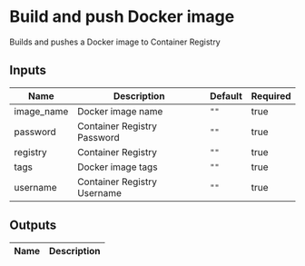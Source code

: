 <!-- BEGIN_ACTIONS_HEADER -->
# Build and push Docker image
<!-- END_ACTIONS_HEADER -->

<!-- BEGIN_ACTIONS_DESCRIPTION -->
Builds and pushes a Docker image to Container Registry
<!-- END_ACTIONS_DESCRIPTION -->

<!-- BEGIN_ACTIONS_INPUTS -->
## Inputs

| Name | Description | Default | Required |
|------|-------------|---------|----------|
| image_name | Docker image name | `""` | true
| password | Container Registry Password | `""` | true
| registry | Container Registry | `""` | true
| tags | Docker image tags | `""` | true
| username | Container Registry Username | `""` | true
<!-- END_ACTIONS_INPUTS -->

<!-- BEGIN_ACTIONS_OUTPUTS -->
## Outputs

| Name | Description |
|------|-------------|
<!-- END_ACTIONS_OUTPUTS -->
